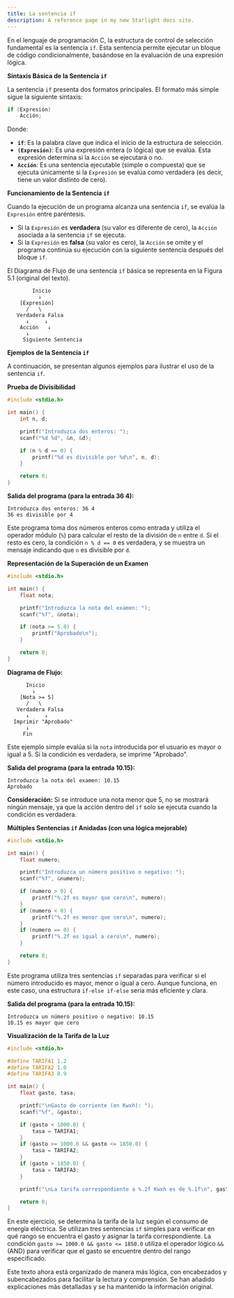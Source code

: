 ```yaml
---
title: La sentencia if
description: A reference page in my new Starlight docs site.
---
```


En el lenguaje de programación C, la estructura de control de selección fundamental es la sentencia `if`. Esta sentencia permite ejecutar un bloque de código condicionalmente, basándose en la evaluación de una expresión lógica.

**Sintaxis Básica de la Sentencia `if`**

La sentencia `if` presenta dos formatos principales. El formato más simple sigue la siguiente sintaxis:

```c
if (Expresión)
    Acción;
```

Donde:

* **`if`**: Es la palabra clave que indica el inicio de la estructura de selección.
* **`(Expresión)`**: Es una expresión entera (o lógica) que se evalúa. Esta expresión determina si la `Acción` se ejecutará o no.
* **`Acción`**: Es una sentencia ejecutable (simple o compuesta) que se ejecuta únicamente si la `Expresión` se evalúa como verdadera (es decir, tiene un valor distinto de cero).

**Funcionamiento de la Sentencia `if`**

Cuando la ejecución de un programa alcanza una sentencia `if`, se evalúa la `Expresión` entre paréntesis.

* Si la `Expresión` es **verdadera** (su valor es diferente de cero), la `Acción` asociada a la sentencia `if` se ejecuta.
* Si la `Expresión` es **falsa** (su valor es cero), la `Acción` se omite y el programa continúa su ejecución con la siguiente sentencia después del bloque `if`.

El Diagrama de Flujo de una sentencia `if` básica se representa en la Figura 5.1 (original del texto).

```
        Inicio
          ↓
    [Expresión]
      /   \
   Verdadera Falsa
      ↓     ↓
    Acción   ↓
      ↓
     Siguiente Sentencia
```

**Ejemplos de la Sentencia `if`**

A continuación, se presentan algunos ejemplos para ilustrar el uso de la sentencia `if`.

**Prueba de Divisibilidad**

```c
#include <stdio.h>

int main() {
    int n, d;

    printf("Introduzca dos enteros: ");
    scanf("%d %d", &n, &d);

    if (n % d == 0) {
        printf("%d es divisible por %d\n", n, d);
    }

    return 0;
}
```

**Salida del programa (para la entrada 36 4):**

```
Introduzca dos enteros: 36 4
36 es divisible por 4
```

Este programa toma dos números enteros como entrada y utiliza el operador módulo (`%`) para calcular el resto de la división de `n` entre `d`. Si el resto es cero, la condición `n % d == 0` es verdadera, y se muestra un mensaje indicando que `n` es divisible por `d`.

**Representación de la Superación de un Examen**

```c
#include <stdio.h>

int main() {
    float nota;

    printf("Introduzca la nota del examen: ");
    scanf("%f", &nota);

    if (nota >= 5.0) {
        printf("Aprobado\n");
    }

    return 0;
}
```

**Diagrama de Flujo:**

```
      Inicio
        ↓
    [Nota >= 5]
      /   \
   Verdadera Falsa
      ↓     ↓
  Imprimir "Aprobado"
      ↓
     Fin
```

Este ejemplo simple evalúa si la `nota` introducida por el usuario es mayor o igual a 5. Si la condición es verdadera, se imprime "Aprobado".

**Salida del programa (para la entrada 10.15):**

```
Introduzca la nota del examen: 10.15
Aprobado
```

**Consideración:** Si se introduce una nota menor que 5, no se mostrará ningún mensaje, ya que la acción dentro del `if` solo se ejecuta cuando la condición es verdadera.

**Múltiples Sentencias `if` Anidadas (con una lógica mejorable)**

```c
#include <stdio.h>

int main() {
    float numero;

    printf("Introduzca un número positivo o negativo: ");
    scanf("%f", &numero);

    if (numero > 0) {
        printf("%.2f es mayor que cero\n", numero);
    }
    if (numero < 0) {
        printf("%.2f es menor que cero\n", numero);
    }
    if (numero == 0) {
        printf("%.2f es igual a cero\n", numero);
    }

    return 0;
}
```

Este programa utiliza tres sentencias `if` separadas para verificar si el número introducido es mayor, menor o igual a cero. Aunque funciona, en este caso, una estructura `if-else if-else` sería más eficiente y clara.

**Salida del programa (para la entrada 10.15):**

```
Introduzca un número positivo o negativo: 10.15
10.15 es mayor que cero
```

**Visualización de la Tarifa de la Luz**

```c
#include <stdio.h>

#define TARIFA1 1.2
#define TARIFA2 1.0
#define TARIFA3 0.9

int main() {
    float gasto, tasa;

    printf("\nGasto de corriente (en Kwxh): ");
    scanf("%f", &gasto);

    if (gasto < 1000.0) {
        tasa = TARIFA1;
    }
    if (gasto >= 1000.0 && gasto <= 1850.0) {
        tasa = TARIFA2;
    }
    if (gasto > 1850.0) {
        tasa = TARIFA3;
    }

    printf("\nLa tarifa correspondiente a %.2f Kwxh es de %.1f\n", gasto, tasa);

    return 0;
}
```

En este ejercicio, se determina la tarifa de la luz según el consumo de energía eléctrica. Se utilizan tres sentencias `if` simples para verificar en qué rango se encuentra el gasto y asignar la tarifa correspondiente. La condición `gasto >= 1000.0 && gasto <= 1850.0` utiliza el operador lógico `&&` (AND) para verificar que el gasto se encuentre dentro del rango especificado.

Este texto ahora está organizado de manera más lógica, con encabezados y subencabezados para facilitar la lectura y comprensión. Se han añadido explicaciones más detalladas y se ha mantenido la información original.